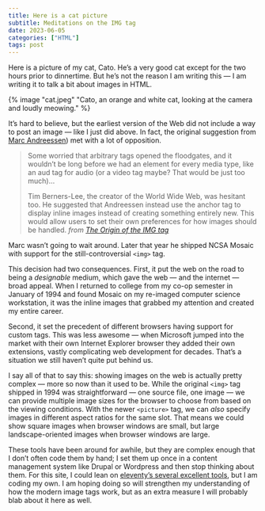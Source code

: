 ```yaml
---
title: Here is a cat picture
subtitle: Meditations on the IMG tag
date: 2023-06-05
categories: ["HTML"]
tags: post
---
```


Here is a picture of my cat, Cato. He’s a very good cat except for the two hours prior to dinnertime. But he’s not the reason I am writing this — I am writing it to talk a bit about images in HTML.

{% image "cat.jpeg" "Cato, an orange and white cat, looking at the camera and loudly meowing." %}

It’s hard to believe, but the earliest version of the Web did not include a way to post an image — like I just did above. In fact, the original suggestion from [Marc Andreessen](https://en.wikipedia.org/wiki/Marc_Andreessen)) met with a lot of opposition.

> Some worried that arbitrary tags opened the floodgates, and it wouldn’t be long before we had an element for every media type, like an aud tag for audio (or a video tag maybe? That would be just too much)…
>
> Tim Berners-Lee, the creator of the World Wide Web, was hesitant too. He suggested that Andreessen instead use the anchor tag to display inline images instead of creating something entirely new. This would allow users to set their own preferences for how images should be handled. <cite>from [The Origin of the IMG tag](https://thehistoryoftheweb.com/the-origin-of-the-img-tag/)</cite>

Marc wasn’t going to wait around. Later that year he shipped NCSA Mosaic with support for the still-controversial `<img>` tag.

This decision had two consequences. First, it put the web on the road to being a _designable_ medium, which gave the web — and the internet — broad appeal. When I returned to college from my co-op semester in January of 1994 and found Mosaic on my re-imaged computer science workstation, it was the inline images that grabbed my attention and created my entire career.

Second, it set the precedent of different browsers having support for custom tags. This was less awesome — when Microsoft jumped into the market with their own Internet Explorer browser they added their own extensions, vastly complicating web development for decades. That’s a situation we still haven’t quite put behind us.

I say all of that to say this: showing images on the web is actually pretty complex — more so now than it used to be. While the original `<img>` tag shipped in 1994 was straightforward — one source file, one image — we can provide multiple image sizes for the browser to choose from based on the viewing conditions. With the newer `<picture>` tag, we can _also_ specify images in different aspect ratios for the same slot. That means we could show square images when browser windows are small, but large landscape-oriented images when browser windows are large.

These tools have been around for awhile, but they are complex enough that I don’t often code them by hand; I set them up once in a content management system like Drupal or Wordpress and then stop thinking about them. For this site, I could lean on [eleventy’s several excellent tools](https://www.11ty.dev/docs/plugins/image/#use-this-in-your-templates), but I am coding my own. I am hoping doing so will strengthen my understanding of how the modern image tags work, but as an extra measure I will probably blab about it here as well.
